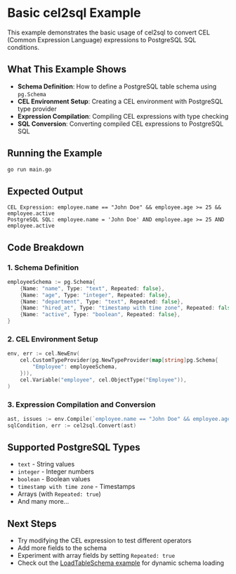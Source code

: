# Basic cel2sql Example

This example demonstrates the basic usage of cel2sql to convert CEL (Common Expression Language) expressions to PostgreSQL SQL conditions.

## What This Example Shows

- **Schema Definition**: How to define a PostgreSQL table schema using `pg.Schema`
- **CEL Environment Setup**: Creating a CEL environment with PostgreSQL type provider
- **Expression Compilation**: Compiling CEL expressions with type checking
- **SQL Conversion**: Converting compiled CEL expressions to PostgreSQL SQL

## Running the Example

```bash
go run main.go
```

## Expected Output

```
CEL Expression: employee.name == "John Doe" && employee.age >= 25 && employee.active
PostgreSQL SQL: employee.name = 'John Doe' AND employee.age >= 25 AND employee.active
```

## Code Breakdown

### 1. Schema Definition
```go
employeeSchema := pg.Schema{
    {Name: "name", Type: "text", Repeated: false},
    {Name: "age", Type: "integer", Repeated: false},
    {Name: "department", Type: "text", Repeated: false},
    {Name: "hired_at", Type: "timestamp with time zone", Repeated: false},
    {Name: "active", Type: "boolean", Repeated: false},
}
```

### 2. CEL Environment Setup
```go
env, err := cel.NewEnv(
    cel.CustomTypeProvider(pg.NewTypeProvider(map[string]pg.Schema{
        "Employee": employeeSchema,
    })),
    cel.Variable("employee", cel.ObjectType("Employee")),
)
```

### 3. Expression Compilation and Conversion
```go
ast, issues := env.Compile(`employee.name == "John Doe" && employee.age >= 25 && employee.active`)
sqlCondition, err := cel2sql.Convert(ast)
```

## Supported PostgreSQL Types

- `text` - String values
- `integer` - Integer numbers
- `boolean` - Boolean values
- `timestamp with time zone` - Timestamps
- Arrays (with `Repeated: true`)
- And many more...

## Next Steps

- Try modifying the CEL expression to test different operators
- Add more fields to the schema
- Experiment with array fields by setting `Repeated: true`
- Check out the [LoadTableSchema example](../load_table_schema/) for dynamic schema loading
